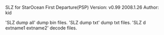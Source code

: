 ﻿SLZ for StarOcean First Departure(PSP)
Version:	v0.99	2008.1.26
Author:		kid

'SLZ dump all' dump bin files.
'SLZ dump txt' dump txt files.
'SLZ d extname1 extname2' decode files.
